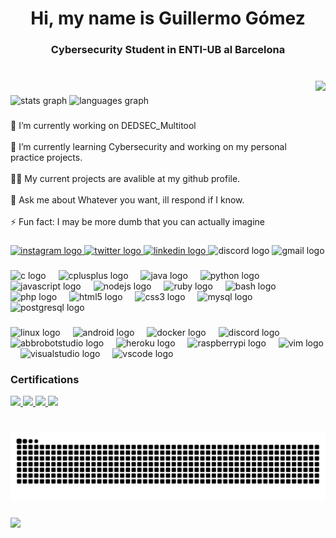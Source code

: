 <h1 align="center">Hi, my name is Guillermo Gómez</h1>

###

<h3 align="center">Cybersecurity Student in ENTI-UB al Barcelona</h3>

###

<br clear="both">

<img align="right" height="177" src="https://media2.giphy.com/media/v1.Y2lkPTc5MGI3NjExejV5NDUyOGU3cGJhdzJrMWtiOGVmMHJocTB3YzM3N2hqaXZpZDBmZiZlcD12MV9pbnRlcm5hbF9naWZfYnlfaWQmY3Q9Zw/hcp2bxnGFOYzwX994H/giphy.webp"  />

###

<div align="left">
  <img src="https://github-readme-stats.vercel.app/api?username=zer0plusone&hide_title=false&hide_rank=false&show_icons=true&include_all_commits=true&count_private=true&disable_animations=false&theme=dracula&locale=en&hide_border=false" height="150" alt="stats graph"  />
  <img src="https://github-readme-stats.vercel.app/api/top-langs?username=zer0plusone&locale=en&hide_title=false&layout=compact&card_width=320&langs_count=5&theme=dracula&hide_border=false" height="150" alt="languages graph"  />
</div>

###

<p align="left">🔭 I’m currently working on DEDSEC_Multitool<br><br>🌱 I’m currently learning Cybersecurity and working on my personal practice projects.<br><br>👨‍💻 My current projects are avalible at my github profile.<br><br>💬 Ask me about Whatever you want, ill respond if I know.<br><br>⚡ Fun fact: I may be more dumb that you can actually imagine</p>

###

<div align="left">
  <a href="https://www.instagram.com/sanchez_g2k04/" target="_blank">
    <img src="https://img.shields.io/static/v1?message=Instagram&logo=instagram&label=&color=E4405F&logoColor=white&labelColor=&style=for-the-badge" height="35" alt="instagram logo"  />
  </a>
  <a href="https://x.com/ASteam_Zer0" target="_blank">
    <img src="https://img.shields.io/static/v1?message=Twitter&logo=twitter&label=&color=1DA1F2&logoColor=white&labelColor=&style=for-the-badge" height="35" alt="twitter logo"  />
  </a>
  <a href="https://www.linkedin.com/in/guillermo-g%C3%B3mez-s%C3%A1nchez-54079629a/" target="_blank">
    <img src="https://img.shields.io/static/v1?message=LinkedIn&logo=linkedin&label=&color=0077B5&logoColor=white&labelColor=&style=for-the-badge" height="35" alt="linkedin logo"  />
  </a>
  <img src="https://img.shields.io/static/v1?message=@zer0who&logo=discord&label=Discord&color=5a5a5a&logoColor=white&labelColor=7289DA&style=for-the-badge" height="35" alt="discord logo"  />
  <img src="https://img.shields.io/static/v1?message=dekodezer0@gmail.com&logo=gmail&label=Gmail&color=5a5a5a&logoColor=white&labelColor=D14836&style=for-the-badge" height="35" alt="gmail logo"  />
</div>

###

<div align="left">
  <img src="https://cdn.jsdelivr.net/gh/devicons/devicon/icons/c/c-original.svg" height="40" alt="c logo"  />
  <img width="12" />
  <img src="https://cdn.jsdelivr.net/gh/devicons/devicon/icons/cplusplus/cplusplus-original.svg" height="40" alt="cplusplus logo"  />
  <img width="12" />
  <img src="https://cdn.jsdelivr.net/gh/devicons/devicon/icons/java/java-original.svg" height="40" alt="java logo"  />
  <img width="12" />
  <img src="https://cdn.jsdelivr.net/gh/devicons/devicon/icons/python/python-original.svg" height="40" alt="python logo"  />
  <img width="12" />
  <img src="https://cdn.jsdelivr.net/gh/devicons/devicon/icons/javascript/javascript-original.svg" height="40" alt="javascript logo"  />
  <img width="12" />
  <img src="https://cdn.jsdelivr.net/gh/devicons/devicon/icons/nodejs/nodejs-original.svg" height="40" alt="nodejs logo"  />
  <img width="12" />
  <img src="https://cdn.jsdelivr.net/gh/devicons/devicon/icons/ruby/ruby-original.svg" height="40" alt="ruby logo"  />
  <img width="12" />
  <img src="https://cdn.jsdelivr.net/gh/devicons/devicon/icons/bash/bash-original.svg" height="40" alt="bash logo"  />
  <img width="12" />
  <img src="https://cdn.jsdelivr.net/gh/devicons/devicon/icons/php/php-original.svg" height="40" alt="php logo"  />
  <img width="12" />
  <img src="https://cdn.jsdelivr.net/gh/devicons/devicon/icons/html5/html5-original.svg" height="40" alt="html5 logo"  />
  <img width="12" />
  <img src="https://cdn.jsdelivr.net/gh/devicons/devicon/icons/css3/css3-original.svg" height="40" alt="css3 logo"  />
  <img width="12" />
  <img src="https://cdn.jsdelivr.net/gh/devicons/devicon/icons/mysql/mysql-original.svg" height="40" alt="mysql logo"  />
  <img width="12" />
  <img src="https://cdn.jsdelivr.net/gh/devicons/devicon/icons/postgresql/postgresql-original.svg" height="40" alt="postgresql logo"  />
</div>

###

<div align="left">
  <img src="https://skillicons.dev/icons?i=linux" height="30" alt="linux logo"  />
  <img width="12" />
  <img src="https://cdn.jsdelivr.net/gh/devicons/devicon/icons/android/android-original.svg" height="30" alt="android logo"  />
  <img width="12" />
  <img src="https://skillicons.dev/icons?i=docker" height="30" alt="docker logo"  />
  <img width="12" />
  <img src="https://skillicons.dev/icons?i=discord" height="30" alt="discord logo"  />
  <img width="12" />
  <img src="https://skillicons.dev/icons?i=bots" height="30" alt="abbrobotstudio logo"  />
  <img width="12" />
  <img src="https://cdn.jsdelivr.net/gh/devicons/devicon/icons/heroku/heroku-original.svg" height="30" alt="heroku logo"  />
  <img width="12" />
  <img src="https://cdn.jsdelivr.net/gh/devicons/devicon/icons/raspberrypi/raspberrypi-original.svg" height="30" alt="raspberrypi logo"  />
  <img width="12" />
  <img src="https://cdn.jsdelivr.net/gh/devicons/devicon/icons/vim/vim-original.svg" height="30" alt="vim logo"  />
  <img width="12" />
  <img src="https://cdn.jsdelivr.net/gh/devicons/devicon/icons/visualstudio/visualstudio-plain.svg" height="30" alt="visualstudio logo"  />
  <img width="12" />
  <img src="https://cdn.jsdelivr.net/gh/devicons/devicon/icons/vscode/vscode-original.svg" height="30" alt="vscode logo"  />
</div>

### Certifications
<div align="left">
  <a href="https://www.credly.com/badges/edd2d9b7-5337-45d0-be8d-990b461b66af/public_url" target="_blank">
    <img src="https://images.credly.com/size/340x340/images/242902b5-f527-42ad-865e-977c9e1b5b58/image.png" height="75"/>
  </a>
    <a href="https://www.credly.com/badges/36471ab1-65ff-4baf-b3b9-612326c0fb1e/public_url" target="_blank">
    <img src="https://images.credly.com/size/340x340/images/441578ec-c0f3-46cc-95fc-86b27e90cf4f/image.png" height="75"/>
    </a>
    <a href="https://www.credly.com/badges/6b813f76-0405-4fa6-b4d2-c9f09cbee79c/public_url" target="_blank">
    <img src="https://images.credly.com/size/340x340/images/20082fc1-94af-4773-9df0-28856b566748/image.png" height="75"/>
  </a>
  </a>
    <a href="https://www.credly.com/badges/857da5d5-fce2-4d37-a44b-ae160a222e43/public_url" target="_blank">
    <img src="https://images.credly.com/size/340x340/images/22a0ece5-ff05-4594-8320-25e55e9ae203/image.png" height="75"/>
  </a>
</div>

###

<br clear="both">

<img src="https://raw.githubusercontent.com/Zer0plusOne/Zer0plusOne/output/snake.svg" alt="Snake animation" />

###

<img align="left" src="https://profile-counter.glitch.me/Zer0plusOne/count.svg?"  />

###
